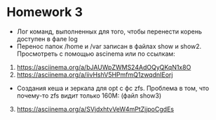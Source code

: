 # Homework 3

* Лог команд, выполненных для того, чтобы перенести корень доступен в фале log
* Перенос папок /home и /var записан в файлах show и show2. Просмотреть с помощью ascinema или по ссылкам:
 1.   https://asciinema.org/a/bJAUWpZWMS24AdOQyQKqN1x8O
 2.   https://asciinema.org/a/iivHshV5HPmfmQ1zwqdnIEorj
* Создания кеша и зеркала для opt с фс zfs. Проблема в том, что почему-то zfs видит только 160М: (файл show3)
 3.   https://asciinema.org/a/SVjdxhtvVeW4mPtZjjpoCgdEs
